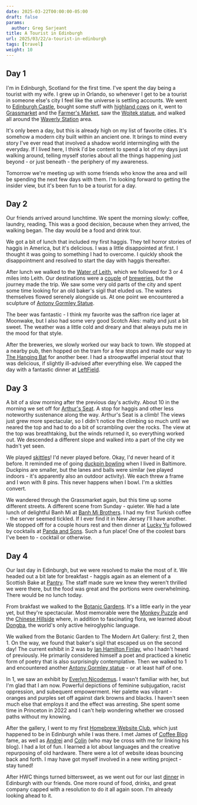 ```yaml
---
date: 2025-03-22T00:00:00-05:00
draft: false
params:
  author: Greg Sarjeant
title: A Tourist in Edinburgh
url: 2025/03/22/a-tourist-in-edinburgh
tags: [travel]
weight: 10
---
```


## Day 1

I'm in Edinburgh, Scotland for the first time. I've spent the day being a tourist with my wife. I grew up in Orlando, so whenever I get to be a tourist in someone else's city I feel like the universe is settling accounts. We went to [Edinburgh Castle](https://www.edinburghcastle.scot), bought some stuff with [highland cows](https://www.visitscotland.com/things-to-do/landscapes-nature/wildlife/places-to-see-highland-cows) on it, went to [Grassmarket](https://outaboutscotland.com/the-grassmarket-in-edinburgh/) and the [Farmer's Market](https://www.edinburghfarmersmarket.co.uk), saw the [Wojtek statue](https://www.atlasobscura.com/places/soldier-bear-statue), and walked all around the [Waverly Station](https://www.thetrainline.com/en-us/via/europe/uk/scotland/edinburgh/waverley-station-guide) area.

It's only been a day, but this is already high on my list of favorite cities. It's somehow a modern city built within an ancient one. It brings to mind every story I've ever read that involved a shadow world intermingling with the everyday. If I lived here, I think I'd be content to spend a lot of my days just walking around, telling myself stories about all the things happening just beyond - or just beneath - the periphery of my awareness.

Tomorrow we're meeting up with some friends who know the area and will be spending the next few days with them. I'm looking forward to getting the insider view, but it's been fun to be a tourist for a day.

## Day 2

Our friends arrived around lunchtime. We spent the morning slowly: coffee, laundry, reading. This was a good decision, because when they arrived, the walking began. The day would be a food and drink tour.

We got a bit of lunch that included my first haggis. They tell horror stories of haggis in America, but it's delicious. I was a little disappointed at first. I thought it was going to something I had to overcome. I quickly shook the disappointment and resolved to start the day with haggis thereafter.

After lunch we walked to the [Water of Leith](https://en.wikipedia.org/wiki/Water_of_Leith), which we followed for 3 or 4 miles into Leith. Our destinations were a [couple](https://www.campervanbrewery.com) of [breweries](https://moonwakebeer.com), but the journey made the trip. We saw some very old parts of the city and spent some time looking for an old baker's sigil that eluded us. The waters themselves flowed serenely alongside us. At one point we encountered a sculpture of [Antony Gormley Statue](https://www.waterofleith.org.uk/art-and-attractions/antony-gormley-statues/).

The beer was fantastic - I think my favorite was the saffron rice lager at Moonwake, but I also had some very good Scotch Ales: malty and just a bit sweet. The weather was a little cold and dreary and that always puts me in the mood for that style.

After the breweries, we slowly worked our way back to town. We stopped at a nearby pub, then hopped on the tram for a few stops and made our way to [The Hanging Bat](https://www.thehangingbat.com) for another beer. I had a stroopwaffel imperial stout that was delicious, if slightly ill-advised after everything else. We capped the day with a fantastic dinner at [LeftField](https://www.leftfieldedinburgh.co.uk).

## Day 3

A bit of a slow morning after the previous day's activity. About 10 in the morning we set off for [Arthur's Seat](https://en.wikipedia.org/wiki/Arthur%27s_Seat). A stop for haggis and other less noteworthy sustenance along the way. Arthur's Seat is a climb! The views just grew more spectacular, so I didn't notice the climbing so much until we neared the top and had to do a bit of scrambling over the rocks. The view at the top was breathtaking, but the winds returned it, so everything worked out. We descended a different slope and walked into a part of the city we hadn't yet seen.

We played [skittles](https://en.wikipedia.org/wiki/Skittles_(sport))! I'd never played before. Okay, I'd never heard of it before. It reminded me of going [duckpin bowling](https://en.wikipedia.org/wiki/Duckpin_bowling) when I lived in Baltimore. Duckpins are smaller, but the lanes and balls were similar (we played indoors - it's apparently also an outdoor activity). We each threw a frame and I won with 8 pins. This never happens when I bowl. I'm a skittles convert.

We wandered through the Grassmarket again, but this time up some different streets. A different scene from Sunday - quieter. We  had a late lunch of delightful Banh Mi at [Banh Mi Brothers](https://www.happycow.net/reviews/banh-mi-brothers-edinburgh-414596). I had my first Turkish coffee - the server seemed tickled. If I ever find it in New Jersey I'll have another. We stopped off for a couple hours rest and then dinner at [Lucky Yu](https://www.luckyyu.co.uk) followed by cocktails at [Panda and Sons](http://pandaandsons.co.uk). Such a fun place! One of the coolest bars I've been to - cocktail or otherwise.

## Day 4

Our last day in Edinburgh, but we were resolved to make the most of it. We headed out a bit late for breakfast - haggis again as an element of a Scottish Bake at [Pantry](https://www.thepantryedinburgh.co.uk). The staff made sure we knew they weren't thrilled we were there, but the food was great and the portions were overwhelming. There would be no lunch today.

From brakfast we walked to the [Botanic Gardens](https://www.rbge.org.uk). It's a little early in the year yet, but they're spectacular. Most memorable were the [Monkey Puzzle](https://www.rbge.org.uk/support-us/celebrate-life/adopt-a-tree/tree-sponsorship-gallery/monkey-puzzle/) and the [Chinese Hillside](https://stories.rbge.org.uk/archives/6364) where, in addition to fascinating flora, we learned about [Dongba](https://www.ancient-origins.net/ancient-places-asia/last-hieroglyphic-language-earth-and-ancient-culture-fighting-survive-001264/), the world's only active heiroglyphic language.

We walked from the Botanic Garden to The Modern Art Gallery: first 2, then 1. On the way, we found that baker's sigil that escaped us on the second day! The current exhibit in 2 was by [Ian Hamilton Finlay](https://www.nationalgalleries.org/exhibition/ian-hamilton-finlay), who I hadn't heard of previously. He primarily considered himself a poet  and practiced a kinetic form of poetry that is also surprisingly contemplative. Then we walked to 1 and encountered another [Antony Gormley statue](https://www.nationalgalleries.org/art-and-artists/features/antony-gormleys-6-times-returns-edinburgh) - or at least half of one.

In 1, we saw an exhibit by [Everlyn Nicodemus](https://www.nationalgalleries.org/exhibition/everlyn-nicodemus). I wasn't familiar with her, but I'm glad that I am now. Powerful depictions of feminine subjugation, racist oppression, and subequent empowerment. Her palette was vibrant - oranges and purples set off against dark browns and blacks. I haven't seen much else that employs it and the effect was arresting. She spent some time in Princeton in 2022 and I can't help wondering whether we crossed paths without my knowing.

After the gallery, I went to my first [Homebrew Website Club](https://indieweb.org/Homebrew_Website_Club), which just happened to be in Edinburgh while I was there. I met James of [Coffee Blog](https://jamesg.blog/) fame, as well as [Andrei](https://www.ftvkyo.me) and [Colin](https://pointinthecloud.com) (who may be cross with me for linking his blog). I had a lot of fun. I learned a lot about languages and the creative repurposing of old hardware. There were a lot of website ideas bouncing back and forth. I may have got myself involved in a new writing project - stay tuned!

After HWC things turned bittersweet, as we went out for our last [dinner](https://basement-bar-edinburgh.co.uk) in Edinburgh with our friends. One more round of food, drinks, and great company capped with a resolution to do it all again soon. I'm already looking ahead to it.